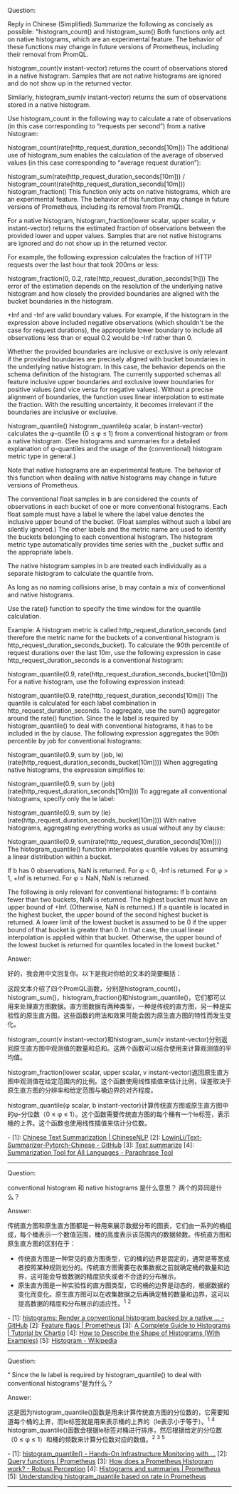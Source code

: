Question:

Reply in Chinese (Simplified).Summarize the following as concisely as possible:
"histogram_count() and histogram_sum() 
Both functions only act on native histograms, which are an experimental feature. The behavior of these functions may change in future versions of Prometheus, including their removal from PromQL.

histogram_count(v instant-vector) returns the count of observations stored in a native histogram. Samples that are not native histograms are ignored and do not show up in the returned vector.

Similarly, histogram_sum(v instant-vector) returns the sum of observations stored in a native histogram.

Use histogram_count in the following way to calculate a rate of observations (in this case corresponding to “requests per second”) from a native histogram:

histogram_count(rate(http_request_duration_seconds[10m]))
The additional use of histogram_sum enables the calculation of the average of observed values (in this case corresponding to “average request duration”):

  histogram_sum(rate(http_request_duration_seconds[10m]))
/
  histogram_count(rate(http_request_duration_seconds[10m]))
histogram_fraction()
This function only acts on native histograms, which are an experimental feature. The behavior of this function may change in future versions of Prometheus, including its removal from PromQL.

For a native histogram, histogram_fraction(lower scalar, upper scalar, v instant-vector) returns the estimated fraction of observations between the provided lower and upper values. Samples that are not native histograms are ignored and do not show up in the returned vector.

For example, the following expression calculates the fraction of HTTP requests over the last hour that took 200ms or less:

histogram_fraction(0, 0.2, rate(http_request_duration_seconds[1h]))
The error of the estimation depends on the resolution of the underlying native histogram and how closely the provided boundaries are aligned with the bucket boundaries in the histogram.

+Inf and -Inf are valid boundary values. For example, if the histogram in the expression above included negative observations (which shouldn't be the case for request durations), the appropriate lower boundary to include all observations less than or equal 0.2 would be -Inf rather than 0.

Whether the provided boundaries are inclusive or exclusive is only relevant if the provided boundaries are precisely aligned with bucket boundaries in the underlying native histogram. In this case, the behavior depends on the schema definition of the histogram. The currently supported schemas all feature inclusive upper boundaries and exclusive lower boundaries for positive values (and vice versa for negative values). Without a precise alignment of boundaries, the function uses linear interpolation to estimate the fraction. With the resulting uncertainty, it becomes irrelevant if the boundaries are inclusive or exclusive.

histogram_quantile()
histogram_quantile(φ scalar, b instant-vector) calculates the φ-quantile (0 ≤ φ ≤ 1) from a conventional histogram or from a native histogram. (See histograms and summaries for a detailed explanation of φ-quantiles and the usage of the (conventional) histogram metric type in general.)

Note that native histograms are an experimental feature. The behavior of this function when dealing with native histograms may change in future versions of Prometheus.

The conventional float samples in b are considered the counts of observations in each bucket of one or more conventional histograms. Each float sample must have a label le where the label value denotes the inclusive upper bound of the bucket. (Float samples without such a label are silently ignored.) The other labels and the metric name are used to identify the buckets belonging to each conventional histogram. The histogram metric type automatically provides time series with the _bucket suffix and the appropriate labels.

The native histogram samples in b are treated each individually as a separate histogram to calculate the quantile from.

As long as no naming collisions arise, b may contain a mix of conventional and native histograms.

Use the rate() function to specify the time window for the quantile calculation.

Example: A histogram metric is called http_request_duration_seconds (and therefore the metric name for the buckets of a conventional histogram is http_request_duration_seconds_bucket). To calculate the 90th percentile of request durations over the last 10m, use the following expression in case http_request_duration_seconds is a conventional histogram:

histogram_quantile(0.9, rate(http_request_duration_seconds_bucket[10m]))
For a native histogram, use the following expression instead:

histogram_quantile(0.9, rate(http_request_duration_seconds[10m]))
The quantile is calculated for each label combination in http_request_duration_seconds. To aggregate, use the sum() aggregator around the rate() function. Since the le label is required by histogram_quantile() to deal with conventional histograms, it has to be included in the by clause. The following expression aggregates the 90th percentile by job for conventional histograms:

histogram_quantile(0.9, sum by (job, le) (rate(http_request_duration_seconds_bucket[10m])))
When aggregating native histograms, the expression simplifies to:

histogram_quantile(0.9, sum by (job) (rate(http_request_duration_seconds[10m])))
To aggregate all conventional histograms, specify only the le label:

histogram_quantile(0.9, sum by (le) (rate(http_request_duration_seconds_bucket[10m])))
With native histograms, aggregating everything works as usual without any by clause:

histogram_quantile(0.9, sum(rate(http_request_duration_seconds[10m])))
The histogram_quantile() function interpolates quantile values by assuming a linear distribution within a bucket.

If b has 0 observations, NaN is returned. For φ < 0, -Inf is returned. For φ > 1, +Inf is returned. For φ = NaN, NaN is returned.

The following is only relevant for conventional histograms: If b contains fewer than two buckets, NaN is returned. The highest bucket must have an upper bound of +Inf. (Otherwise, NaN is returned.) If a quantile is located in the highest bucket, the upper bound of the second highest bucket is returned. A lower limit of the lowest bucket is assumed to be 0 if the upper bound of that bucket is greater than 0. In that case, the usual linear interpolation is applied within that bucket. Otherwise, the upper bound of the lowest bucket is returned for quantiles located in the lowest bucket."

Answer:

好的，我会用中文回复你。以下是我对你给的文本的简要概括：

这段文本介绍了四个PromQL函数，分别是histogram_count()，histogram_sum()，histogram_fraction()和histogram_quantile()，它们都可以用来处理直方图数据。直方图数据有两种类型，一种是传统的直方图，另一种是实验性的原生直方图。这些函数的用法和效果可能会因为原生直方图的特性而发生变化。

histogram_count(v instant-vector)和histogram_sum(v instant-vector)分别返回原生直方图中观测值的数量和总和。这两个函数可以结合使用来计算观测值的平均值。

histogram_fraction(lower scalar, upper scalar, v instant-vector)返回原生直方图中观测值在给定范围内的比例。这个函数使用线性插值来估计比例，误差取决于原生直方图的分辨率和给定范围与桶边界的对齐程度。

histogram_quantile(φ scalar, b instant-vector)计算传统直方图或原生直方图中的φ-分位数（0 ≤ φ ≤ 1）。这个函数需要传统直方图的每个桶有一个le标签，表示桶的上界。这个函数也使用线性插值来估计分位数。

\-
\[1]: [Chinese Text Summarization | ChineseNLP](https://chinesenlp.xyz/docs/text_summarization.html)
\[2]: [LowinLi/Text-Summarizer-Pytorch-Chinese - GitHub](https://github.com/LowinLi/Text-Summarizer-Pytorch-Chinese)
\[3]: [Text summarize](https://www.text-summarize.com/)
\[4]: [Summarization Tool for All Languages - Paraphrase Tool](https://paraphrasetool.com/blog/summarization-tool-for-all-languages)

<hr/>

Question:

conventional histogram 和 native histograms 是什么意思？ 两个的异同是什么？

Answer:

传统直方图和原生直方图都是一种用来展示数据分布的图表，它们由一系列的桶组成，每个桶表示一个数值范围，桶的高度表示该范围内的数据频数。传统直方图和原生直方图的区别在于：

- 传统直方图是一种常见的直方图类型，它的桶的边界是固定的，通常是等宽或者按照某种规则划分的。传统直方图需要在收集数据之前就确定桶的数量和边界，这可能会导致数据的精度损失或者不合适的分布展示。
- 原生直方图是一种实验性的直方图类型，它的桶的边界是动态的，根据数据的变化而变化。原生直方图可以在收集数据之后再确定桶的数量和边界，这可以提高数据的精度和分布展示的适应性。<sup>1</sup> <sup>2</sup>


\-
\[1]: [histograms: Render a conventional histogram backed by a native ... - GitHub](https://github.com/prometheus/client_golang/issues/1129)
\[2]: [Feature flags | Prometheus](https://prometheus.io/docs/prometheus/latest/feature_flags/)
\[3]: [A Complete Guide to Histograms | Tutorial by Chartio](https://chartio.com/learn/charts/histogram-complete-guide/)
\[4]: [How to Describe the Shape of Histograms (With Examples)](https://www.statology.org/describe-shape-of-histogram/)
\[5]: [Histogram - Wikipedia](https://en.wikipedia.org/wiki/Histogram)

<hr/>

Question:

“ Since the le label is required by histogram_quantile() to deal with conventional histograms”是为什么？

Answer:

这是因为histogram_quantile()函数是用来计算传统直方图的分位数的，它需要知道每个桶的上界，而le标签就是用来表示桶的上界的（le表示小于等于）。<sup>1</sup> <sup>4</sup> histogram_quantile()函数会根据le标签对桶进行排序，然后根据给定的分位数（0 ≤ φ ≤ 1）和桶的频数来计算分位数对应的数值。<sup>2</sup> <sup>3</sup> <sup>5</sup>

\-
\[1]: [histogram_quantile() - Hands-On Infrastructure Monitoring with ...](https://www.oreilly.com/library/view/hands-on-infrastructure-monitoring/9781789612349/01c927e7-224d-465f-ad14-6c1409f42c85.xhtml)
\[2]: [Query functions | Prometheus](https://prometheus.io/docs/prometheus/latest/querying/functions/)
\[3]: [How does a Prometheus Histogram work? - Robust Perception](https://www.robustperception.io/how-does-a-prometheus-histogram-work/)
\[4]: [Histograms and summaries | Prometheus](https://prometheus.io/docs/practices/histograms/)
\[5]: [Understanding histogram_quantile based on rate in Prometheus](https://stackoverflow.com/questions/55162093/understanding-histogram-quantile-based-on-rate-in-prometheus)

<hr/>

